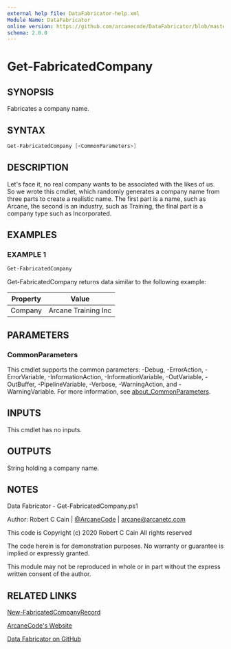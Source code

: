 ```yaml
---
external help file: DataFabricator-help.xml
Module Name: DataFabricator
online version: https://github.com/arcanecode/DataFabricator/blob/master/Documentation/New-FabricatedCompanyRecord.md
schema: 2.0.0
---
```


# Get-FabricatedCompany

## SYNOPSIS

Fabricates a company name.

## SYNTAX

```powershell
Get-FabricatedCompany [<CommonParameters>]
```

## DESCRIPTION

Let's face it, no real company wants to be associated with the likes of us.
So we wrote this cmdlet, which randomly generates a company name from three parts to create a realistic name.
The first part is a name, such as Arcane, the second is an industry, such as Training, the final part is a company type such as Incorporated.

## EXAMPLES

### EXAMPLE 1

```powershell
Get-FabricatedCompany
```

Get-FabricatedCompany returns data similar to the following example:


Property | Value
| ----- | ------ |
Company | Arcane Training Inc

## PARAMETERS

### CommonParameters

This cmdlet supports the common parameters: -Debug, -ErrorAction, -ErrorVariable, -InformationAction, -InformationVariable, -OutVariable, -OutBuffer, -PipelineVariable, -Verbose, -WarningAction, and -WarningVariable. For more information, see [about_CommonParameters](http://go.microsoft.com/fwlink/?LinkID=113216).

## INPUTS

This cmdlet has no inputs.

## OUTPUTS

String holding a company name.

## NOTES

Data Fabricator - Get-FabricatedCompany.ps1

Author: Robert C Cain | [@ArcaneCode](https://twitter.com/arcanecode) | arcane@arcanetc.com

This code is Copyright (c) 2020 Robert C Cain All rights reserved

The code herein is for demonstration purposes.
No warranty or guarantee is implied or expressly granted.

This module may not be reproduced in whole or in part without
the express written consent of the author.

## RELATED LINKS

[New-FabricatedCompanyRecord](https://github.com/arcanecode/DataFabricator/blob/master/Documentation/New-FabricatedCompanyRecord.md)

[ArcaneCode's Website](http://arcanecode.me)

[Data Fabricator on GitHub](http://datafabricator.com)
